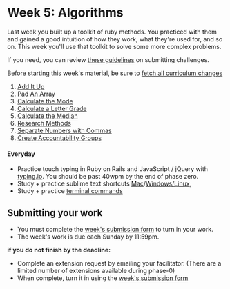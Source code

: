 # Week 5: Algorithms

Last week you built up a toolkit of ruby methods. You practiced with them and gained a good intuition of how they work, what they're used for, and so on. This week you'll use that toolkit to solve some more complex problems.

If you need, you can review [these guidelines](https://github.com/dev-academy-phase0/phase-0-handbook/blob/master/submission-guidelines.md) on submitting challenges.

Before starting this week's material, be sure to [fetch all curriculum changes](https://github.com/dev-academy-phase0/phase-0-handbook/blob/master/fetching-changes.md)

1. [Add It Up](./1-add-it-up)
2. [Pad An Array](./2-pad-array)
3. [Calculate the Mode](./3-calculate-mode)
4. [Calculate a Letter Grade](./calculate-letter-grade)
5. [Calculate the Median](./calculate-median)
6. [Research Methods](./4-research-methods)
7. [Separate Numbers with Commas](./5-nums-commas-solo-challenge)
8. [Create Accountability Groups](./6-acct-groups)

#### Everyday
- Practice touch typing in Ruby on Rails and JavaScript / jQuery with [typing.io](https://typing.io). You should be past 40wpm by the end of phase zero.
- Study + practice sublime text shortcuts [Mac](http://sublime-text-unofficial-documentation.readthedocs.org/en/sublime-text-2/reference/keyboard_shortcuts_osx.html)/[Windows/Linux](http://sublime-text-unofficial-documentation.readthedocs.org/en/sublime-text-2/reference/keyboard_shortcuts_win.html),
- Study + practice [terminal commands](http://cli.learncodethehardway.org/book/)

## Submitting your work

- You must complete the [week's submission form](http://goo.gl/forms/PTNmDL8Lnv) to turn in your work.
- The week's work is due each Sunday by 11:59pm.

**if you do not finish by the deadline:**

- Complete an extension request by emailing your facilitator. (There are a limited number of extensions available during phase-0)
- When complete, turn it in using the [week's submission form](http://goo.gl/forms/PTNmDL8Lnv)
